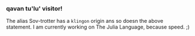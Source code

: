 ### qavan tu'lu' visitor!

The alias Sov-trotter has a `klingon` origin ans so doesn the above statement. 
I am currently working on The Julia Language, because speed. ;)

<!--
**Sov-trotter/Sov-trotter** is a ✨ _special_ ✨ repository because its `README.md` (this file) appears on your GitHub profile.

Here are some ideas to get you started:

- 🔭 I’m currently working on ...
- 🌱 I’m currently learning ...
- 👯 I’m looking to collaborate on ...
- 🤔 I’m looking for help with ...
- 💬 Ask me about ...
- 📫 How to reach me: ...
- 😄 Pronouns: ...
- ⚡ Fun fact: ...
-->

